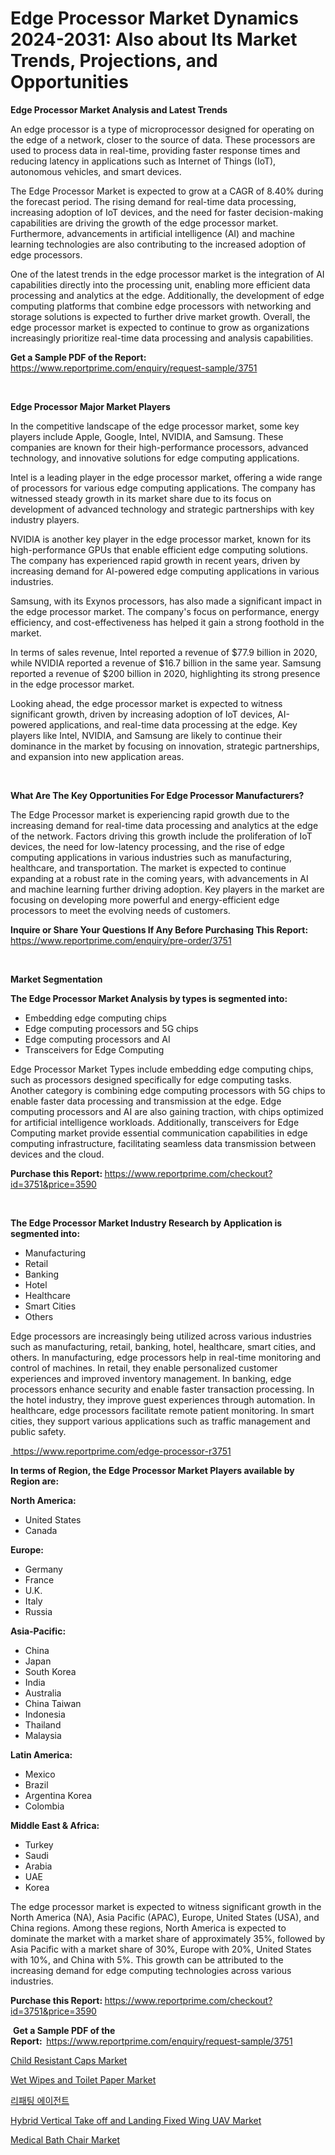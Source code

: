 <p><h1>Edge Processor Market Dynamics 2024-2031: Also about Its Market Trends, Projections, and Opportunities</h1></p><p><strong>Edge Processor Market Analysis and Latest Trends</strong></p>
<p><p>An edge processor is a type of microprocessor designed for operating on the edge of a network, closer to the source of data. These processors are used to process data in real-time, providing faster response times and reducing latency in applications such as Internet of Things (IoT), autonomous vehicles, and smart devices.</p><p>The Edge Processor Market is expected to grow at a CAGR of 8.40% during the forecast period. The rising demand for real-time data processing, increasing adoption of IoT devices, and the need for faster decision-making capabilities are driving the growth of the edge processor market. Furthermore, advancements in artificial intelligence (AI) and machine learning technologies are also contributing to the increased adoption of edge processors.</p><p>One of the latest trends in the edge processor market is the integration of AI capabilities directly into the processing unit, enabling more efficient data processing and analytics at the edge. Additionally, the development of edge computing platforms that combine edge processors with networking and storage solutions is expected to further drive market growth. Overall, the edge processor market is expected to continue to grow as organizations increasingly prioritize real-time data processing and analysis capabilities.</p></p>
<p><strong>Get a Sample PDF of the Report:&nbsp;</strong> <a href="https://www.reportprime.com/enquiry/request-sample/3751">https://www.reportprime.com/enquiry/request-sample/3751</a></p>
<p>&nbsp;</p>
<p><strong>Edge Processor Major Market Players</strong></p>
<p><p>In the competitive landscape of the edge processor market, some key players include Apple, Google, Intel, NVIDIA, and Samsung. These companies are known for their high-performance processors, advanced technology, and innovative solutions for edge computing applications.</p><p>Intel is a leading player in the edge processor market, offering a wide range of processors for various edge computing applications. The company has witnessed steady growth in its market share due to its focus on development of advanced technology and strategic partnerships with key industry players.</p><p>NVIDIA is another key player in the edge processor market, known for its high-performance GPUs that enable efficient edge computing solutions. The company has experienced rapid growth in recent years, driven by increasing demand for AI-powered edge computing applications in various industries.</p><p>Samsung, with its Exynos processors, has also made a significant impact in the edge processor market. The company's focus on performance, energy efficiency, and cost-effectiveness has helped it gain a strong foothold in the market.</p><p>In terms of sales revenue, Intel reported a revenue of $77.9 billion in 2020, while NVIDIA reported a revenue of $16.7 billion in the same year. Samsung reported a revenue of $200 billion in 2020, highlighting its strong presence in the edge processor market.</p><p>Looking ahead, the edge processor market is expected to witness significant growth, driven by increasing adoption of IoT devices, AI-powered applications, and real-time data processing at the edge. Key players like Intel, NVIDIA, and Samsung are likely to continue their dominance in the market by focusing on innovation, strategic partnerships, and expansion into new application areas.</p></p>
<p>&nbsp;</p>
<p><strong>What Are The Key Opportunities For Edge Processor Manufacturers?</strong></p>
<p><p>The Edge Processor market is experiencing rapid growth due to the increasing demand for real-time data processing and analytics at the edge of the network. Factors driving this growth include the proliferation of IoT devices, the need for low-latency processing, and the rise of edge computing applications in various industries such as manufacturing, healthcare, and transportation. The market is expected to continue expanding at a robust rate in the coming years, with advancements in AI and machine learning further driving adoption. Key players in the market are focusing on developing more powerful and energy-efficient edge processors to meet the evolving needs of customers.</p></p>
<p><strong>Inquire or Share Your Questions If Any Before Purchasing This Report:</strong> <a href="https://www.reportprime.com/enquiry/pre-order/3751">https://www.reportprime.com/enquiry/pre-order/3751</a></p>
<p>&nbsp;</p>
<p><strong>Market Segmentation</strong></p>
<p><strong>The Edge Processor Market Analysis by types is segmented into:</strong></p>
<p><ul><li>Embedding edge computing chips</li><li>Edge computing processors and 5G chips</li><li>Edge computing processors and AI</li><li>Transceivers for Edge Computing</li></ul></p>
<p><p>Edge Processor Market Types include embedding edge computing chips, such as processors designed specifically for edge computing tasks. Another category is combining edge computing processors with 5G chips to enable faster data processing and transmission at the edge. Edge computing processors and AI are also gaining traction, with chips optimized for artificial intelligence workloads. Additionally, transceivers for Edge Computing market provide essential communication capabilities in edge computing infrastructure, facilitating seamless data transmission between devices and the cloud.</p></p>
<p><strong>Purchase this Report:&nbsp;</strong><a href="https://www.reportprime.com/checkout?id=3751&price=3590">https://www.reportprime.com/checkout?id=3751&price=3590</a></p>
<p>&nbsp;</p>
<p><strong>The Edge Processor Market Industry Research by Application is segmented into:</strong></p>
<p><ul><li>Manufacturing</li><li>Retail</li><li>Banking</li><li>Hotel</li><li>Healthcare</li><li>Smart Cities</li><li>Others</li></ul></p>
<p><p>Edge processors are increasingly being utilized across various industries such as manufacturing, retail, banking, hotel, healthcare, smart cities, and others. In manufacturing, edge processors help in real-time monitoring and control of machines. In retail, they enable personalized customer experiences and improved inventory management. In banking, edge processors enhance security and enable faster transaction processing. In the hotel industry, they improve guest experiences through automation. In healthcare, edge processors facilitate remote patient monitoring. In smart cities, they support various applications such as traffic management and public safety.</p></p>
<p><a href="https://www.reportprime.com/edge-processor-r3751">&nbsp;https://www.reportprime.com/edge-processor-r3751</a></p>
<p><strong>In terms of Region, the Edge Processor Market Players available by Region are:</strong></p>
<p>
    <p> <strong> North America: </strong>
        <ul>
            <li>United States</li>
            <li>Canada</li>
        </ul>
        </p> 
    <p> <strong> Europe: </strong>
        <ul>
            <li>Germany</li>
            <li>France</li>
            <li>U.K.</li>
            <li>Italy</li>
            <li>Russia</li>
        </ul>
        </p> 
    <p> <strong> Asia-Pacific: </strong>
        <ul>
            <li>China</li>
            <li>Japan</li>
            <li>South Korea</li>
            <li>India</li>
            <li>Australia</li>
            <li>China Taiwan</li>
            <li>Indonesia</li>
            <li>Thailand</li>
            <li>Malaysia</li>
        </ul>
        </p> 
    <p> <strong> Latin America: </strong>
        <ul>
            <li>Mexico</li>
            <li>Brazil</li>
            <li>Argentina Korea</li>
            <li>Colombia</li>
        </ul>
        </p> 
    <p> <strong> Middle East & Africa: </strong>
        <ul>
            <li>Turkey</li>
            <li>Saudi</li>
            <li>Arabia</li>
            <li>UAE</li>
            <li>Korea</li>
        </ul>
    </p>
    </p>
<p><p>The edge processor market is expected to witness significant growth in the North America (NA), Asia Pacific (APAC), Europe, United States (USA), and China regions. Among these regions, North America is expected to dominate the market with a market share of approximately 35%, followed by Asia Pacific with a market share of 30%, Europe with 20%, United States with 10%, and China with 5%. This growth can be attributed to the increasing demand for edge computing technologies across various industries.</p></p>
<p><strong>Purchase this Report: </strong><a href="https://www.reportprime.com/checkout?id=3751&price=3590">https://www.reportprime.com/checkout?id=3751&price=3590</a></p>
<p>&nbsp;<strong>Get a Sample PDF of the Report:&nbsp;&nbsp;</strong><a href="https://www.reportprime.com/enquiry/request-sample/3751">https://www.reportprime.com/enquiry/request-sample/3751</a></p>
<p><strong></strong></p>
<p><p><a href="https://www.linkedin.com/pulse/child-resistant-caps-market-trends-detailed-study-its-segmentation-y7a2f">Child Resistant Caps Market</a></p><p><a href="https://www.linkedin.com/pulse/exploring-wet-wipes-toilet-paper-market-dynamics-global-trends-nzzte">Wet Wipes and Toilet Paper Market</a></p><p><a href="https://medium.com/@johnjames655/%EB%A6%AC%ED%94%BC%ED%8C%85-%EC%97%90%EC%9D%B4%EC%A0%84%ED%8A%B8-%EC%8B%9C%EC%9E%A5-%EA%B7%9C%EB%AA%A8-%EC%84%B1%EC%9E%A5-%EC%B6%94%EC%84%B8-%ED%86%B5%EA%B3%84-%EB%B0%8F-%EC%98%88%EC%B8%A1-2024-2031-6299f20424eb">리패팅 에이전트</a></p><p><a href="https://github.com/nafisalvee228/Market-Research-Report-List-1/blob/main/hybrid-vertical-take-off-and-landing-fixed-wing-uav-market.md">Hybrid Vertical Take off and Landing Fixed Wing UAV Market</a></p><p><a href="https://issuu.com/reportprime-2/docs/medical-bath-chair-market-size-2030.pptx">Medical Bath Chair Market</a></p></p>